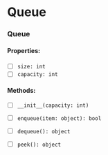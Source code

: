 # Queue

### Queue

#### Properties:

- [ ] `size: int`
- [ ] `capacity: int`

#### Methods:

- [ ] `__init__(capacity: int)`
- [ ] `enqueue(item: object): bool`
- [ ] `dequeue(): object`
- [ ] `peek(): object`


